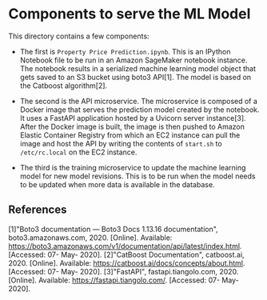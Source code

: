 # Components to serve the ML Model

This directory contains a few components:

* The first is `Property Price Prediction.ipynb`. This is an IPython Notebook file to be run in an Amazon SageMaker notebook instance. The notebook results in a serialized machine learning model object that gets saved to an S3 bucket using boto3 API[1]. The model is based on the Catboost algorithm[2].

* The second is the API microservice. The microservice is composed of a Docker image that serves the prediction model created by the notebook. It uses a FastAPI application hosted by a Uvicorn server instance[3]. After the Docker image is built, the image is then pushed to Amazon Elastic Container Registry from which an EC2 instance can pull the image and host the API by writing the contents of `start.sh` to `/etc/rc.local` on the EC2 instance.

* The third is the training microservice to update the machine learning model for new model revisions. This is to be run when the model needs to be updated when more data is available in the database.

## References
[1]"Boto3 documentation — Boto3 Docs 1.13.16 documentation", boto3.amazonaws.com, 2020. [Online]. Available: https://boto3.amazonaws.com/v1/documentation/api/latest/index.html. [Accessed: 07- May- 2020].
[2]"CatBoost Documentation", catboost.ai, 2020. [Online]. Available: https://catboost.ai/docs/concepts/about.html. [Accessed: 07- May- 2020].
[3]"FastAPI", fastapi.tiangolo.com, 2020. [Online]. Available: https://fastapi.tiangolo.com/. [Accessed: 07- May- 2020].
